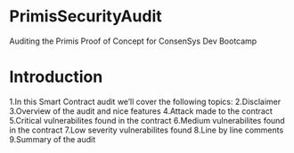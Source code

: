 # PrimisSecurityAudit
Auditing the Primis Proof of Concept for ConsenSys Dev Bootcamp


# Introduction
1.In this Smart Contract audit we’ll cover the following topics:
2.Disclaimer
3.Overview of the audit and nice features
4.Attack made to the contract
5.Critical vulnerabilites found in the contract
6.Medium vulnerabilites found in the contract
7.Low severity vulnerabilites found
8.Line by line comments
9.Summary of the audit
